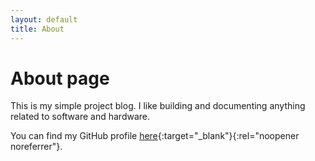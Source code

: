 ```yaml
---
layout: default
title: About
---
```

# About page

This is my simple project blog. I like building and documenting anything related to software and hardware.

You can find my GitHub profile [here](https://github.com/jmdevy){:target="_blank"}{:rel="noopener noreferrer"}.